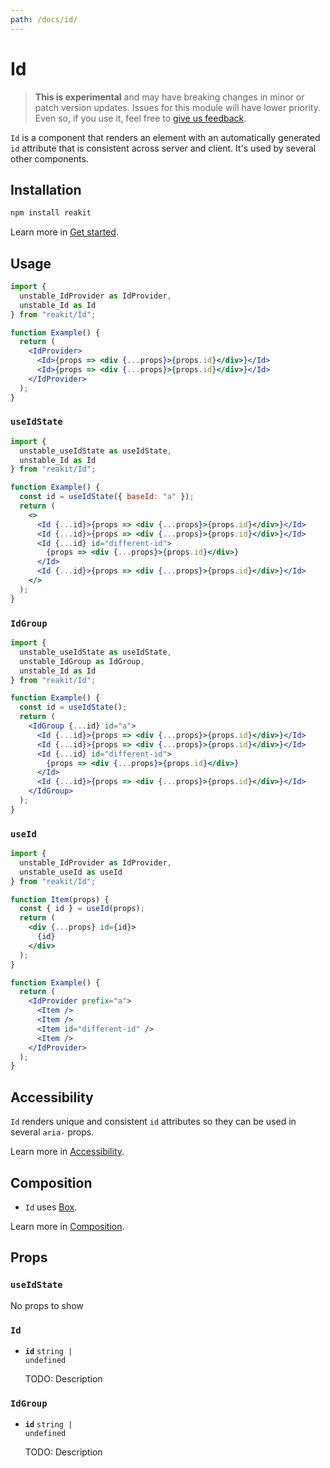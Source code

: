 ```yaml
---
path: /docs/id/
---
```


# Id

<blockquote experimental="true">
  <strong>This is experimental</strong> and may have breaking changes in minor or patch version updates. Issues for this module will have lower priority. Even so, if you use it, feel free to <a href="https://github.com/reakit/reakit/issues/new/choose" target="_blank">give us feedback</a>.
</blockquote>

`Id` is a component that renders an element with an automatically generated `id` attribute that is consistent across server and client. It's used by several other components.

<carbon-ad></carbon-ad>

## Installation

```sh
npm install reakit
```

Learn more in [Get started](/docs/get-started/).

## Usage

```jsx
import {
  unstable_IdProvider as IdProvider,
  unstable_Id as Id
} from "reakit/Id";

function Example() {
  return (
    <IdProvider>
      <Id>{props => <div {...props}>{props.id}</div>}</Id>
      <Id>{props => <div {...props}>{props.id}</div>}</Id>
    </IdProvider>
  );
}
```

### `useIdState`

```jsx
import {
  unstable_useIdState as useIdState,
  unstable_Id as Id
} from "reakit/Id";

function Example() {
  const id = useIdState({ baseId: "a" });
  return (
    <>
      <Id {...id}>{props => <div {...props}>{props.id}</div>}</Id>
      <Id {...id}>{props => <div {...props}>{props.id}</div>}</Id>
      <Id {...id} id="different-id">
        {props => <div {...props}>{props.id}</div>}
      </Id>
      <Id {...id}>{props => <div {...props}>{props.id}</div>}</Id>
    </>
  );
}
```

### `IdGroup`

```jsx
import {
  unstable_useIdState as useIdState,
  unstable_IdGroup as IdGroup,
  unstable_Id as Id
} from "reakit/Id";

function Example() {
  const id = useIdState();
  return (
    <IdGroup {...id} id="a">
      <Id {...id}>{props => <div {...props}>{props.id}</div>}</Id>
      <Id {...id}>{props => <div {...props}>{props.id}</div>}</Id>
      <Id {...id} id="different-id">
        {props => <div {...props}>{props.id}</div>}
      </Id>
      <Id {...id}>{props => <div {...props}>{props.id}</div>}</Id>
    </IdGroup>
  );
}
```

### `useId`

```jsx
import {
  unstable_IdProvider as IdProvider,
  unstable_useId as useId
} from "reakit/Id";

function Item(props) {
  const { id } = useId(props);
  return (
    <div {...props} id={id}>
      {id}
    </div>
  );
}

function Example() {
  return (
    <IdProvider prefix="a">
      <Item />
      <Item />
      <Item id="different-id" />
      <Item />
    </IdProvider>
  );
}
```

## Accessibility

`Id` renders unique and consistent `id` attributes so they can be used in several `aria-` props.

Learn more in [Accessibility](/docs/accessibility/).

## Composition

- `Id` uses [Box](/docs/box/).

Learn more in [Composition](/docs/composition/#props-hooks).

## Props

<!-- Automatically generated -->

### `useIdState`

No props to show

### `Id`

- **`id`**
  <code>string | undefined</code>

  TODO: Description

### `IdGroup`

- **`id`**
  <code>string | undefined</code>

  TODO: Description
